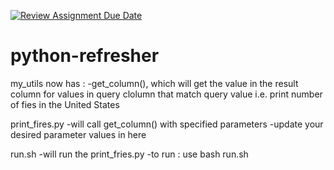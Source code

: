 [![Review Assignment Due Date](https://classroom.github.com/assets/deadline-readme-button-24ddc0f5d75046c5622901739e7c5dd533143b0c8e959d652212380cedb1ea36.svg)](https://classroom.github.com/a/oQi7O4AA)
# python-refresher
my_utils now has : 
-get_column(), which will get the value in the result column for values in query clolumn that match query value 
i.e. print number of fies in the United States

print_fires.py 
-will call get_column() with specified parameters 
-update your desired parameter values in here

run.sh
-will run the print_fries.py
-to run : use 
bash run.sh
